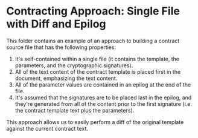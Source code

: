 # Contracting Approach: Single File with Diff and Epilog

This folder contains an example of an approach to building a contract source
file that has the following properties:

1. It's self-contained within a single file (it contains the template, the
   parameters, and the cryptographic signatures).
2. All of the text content of the contract template is placed first in the
   document, emphasizing the text content.
3. All of the parameter values are contained in an epilog at the end of the
   file.
4. It's assumed that the signatures are to be placed last in the epilog, and
   they're generated from all of the content prior to the first signature (i.e.
   the contract template text plus the parameters).

This approach allows us to easily perform a diff of the original template
against the current contract text.
